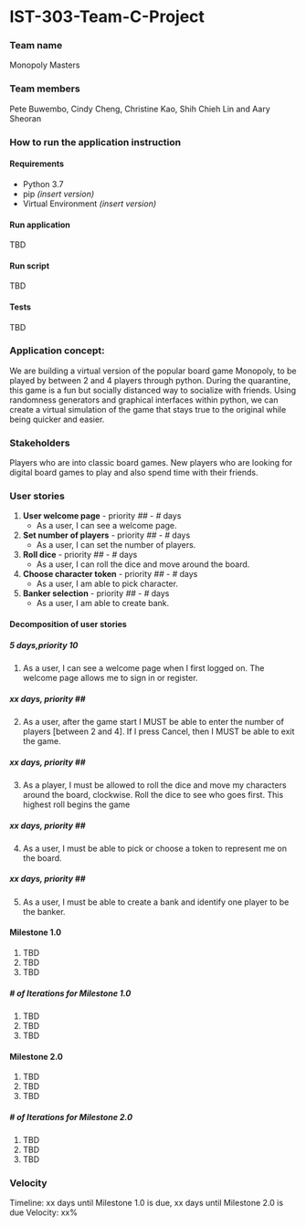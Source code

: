 # **IST-303-Team-C-Project**

### Team name
Monopoly Masters

### Team members
Pete Buwembo, Cindy Cheng, Christine Kao, Shih Chieh Lin and Aary Sheoran

### How to run the application instruction
#### Requirements
* Python 3.7
* pip _(insert version)_
* Virtual Environment _(insert version)_
#### Run application
TBD

#### Run script
TBD

#### Tests
TBD

### Application concept:
We are building a virtual version of the popular board game Monopoly, to be played by between 2 and 4 players through python. During the quarantine, this game is a fun but socially distanced way to socialize with friends. Using randomness generators and graphical interfaces within python, we can create a virtual simulation of the game that stays true to the original while being quicker and easier.

### Stakeholders
Players who are into classic board games. New players who are looking for digital board games to play and also spend time with their friends.  

### User stories 
1. **User welcome page** - priority _##_ - _#_ days
   - As a user, I can see a welcome page.  
2. **Set number of players** - priority _##_ - _#_ days
   - As a user, I can set the number of players.  
3. **Roll dice** - priority _##_ - _#_ days
   - As a user, I can roll the dice and move around the board. 
4. **Choose character token** - priority _##_ - _#_ days
   - As a user, I am able to pick character.  
5. **Banker selection** - priority _##_ - _#_ days
   - As a user, I am able to create bank. 

#### Decomposition of user stories 

##### 5 days,priority 10
1. As a user, I can see a welcome page when I first logged on.  The welcome page allows me to sign in or register. 

##### _xx_ days, priority _##_
2. As a user, after the game start I MUST be able to enter the number of players [between 2 and 4]. 
If I press Cancel, then I MUST be able to exit the game.

##### _xx_ days, priority _##_
3. As a player, I must be allowed to roll the dice and move my characters around the board, clockwise.
Roll the dice to see who goes first. This highest roll begins the game 

##### _xx_ days, priority _##_
4. As a user, I must be able to pick or choose a token to represent me on the board.

##### _xx_ days, priority _##_
5. As a user, I must be able to create a bank and identify one player to be the banker. 

#### Milestone 1.0
1. TBD
2. TBD
3. TBD

##### # of Iterations for Milestone 1.0
1. TBD
2. TBD
3. TBD

#### Milestone 2.0
1. TBD
2. TBD
3. TBD

##### # of Iterations for Milestone 2.0
1. TBD
2. TBD
3. TBD

### Velocity
Timeline: xx days until Milestone 1.0 is due, xx days until Milestone 2.0 is due
Velocity: xx%
